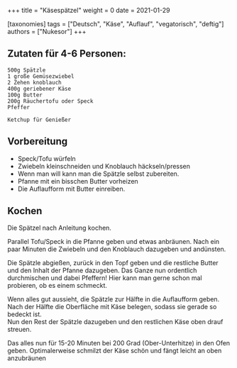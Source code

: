 +++
title = "Käsespätzel"
weight = 0
date = 2021-01-29

[taxonomies]
tags = ["Deutsch", "Käse", "Auflauf", "vegatorisch", "deftig"]
authors = ["Nukesor"]
+++

## Zutaten für 4-6 Personen:

```
500g Spätzle
1 große Gemüsezwiebel
2 Zehen knoblauch
400g geriebener Käse
100g Butter
200g Räuchertofu oder Speck
Pfeffer

Ketchup für Genießer
```

## Vorbereitung

- Speck/Tofu würfeln
- Zwiebeln kleinschneiden und Knoblauch häckseln/pressen
- Wenn man will kann man die Spätzle selbst zubereiten.
- Pfanne mit ein bisschen Butter vorheizen
- Die Auflaufform mit Butter einreiben.

## Kochen

Die Spätzel nach Anleitung kochen.

Parallel Tofu/Speck in die Pfanne geben und etwas anbräunen.
Nach ein paar Minuten die Zwiebeln und den Knoblauch dazugeben und andünsten.

Die Spätzle abgießen, zurück in den Topf geben und die restliche Butter und den Inhalt der Pfanne dazugeben.
Das Ganze nun ordentlich durchmischen und dabei Pfeffern!
Hier kann man gerne schon mal probieren, ob es einem schmeckt.

Wenn alles gut aussieht, die Spätzle zur Hälfte in die Auflaufform geben.
Nach der Hälfte die Oberfläche mit Käse belegen, sodass sie gerade so bedeckt ist. \
Nun den Rest der Spätzle dazugeben und den restlichen Käse oben drauf streuen.

Das alles nun für 15-20 Minuten bei 200 Grad (Ober-Unterhitze) in den Ofen geben.
Optimalerweise schmilzt der Käse schön und fängt leicht an oben anzubräunen
